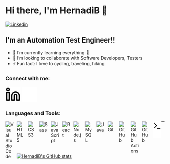 # Hi there, I'm HernadiB 👋 

[![Linkedin](https://img.shields.io/website?label=Linkedin&style=for-the-badge&url=https%3A%2F%2FLinkedin.com)](https://www.linkedin.com/in/hern%C3%A1di-barnab%C3%A1s-3646a6238/)



## I'm an Automation Test Engineer!!

- 🌱 I’m currently learning everything 🤣
- 👯 I’m looking to collaborate with Software Developers, Testers
- ⚡ Fun fact: I love to cycling, traveling, hiking

### Connect with me:

[![website](./img/linkedin-light.svg)](https://www.linkedin.com/in/hern%C3%A1di-barnab%C3%A1s-3646a6238/#gh-light-mode-only)
[![website](./img/linkedin-dark.svg)](https://www.linkedin.com/in/hern%C3%A1di-barnab%C3%A1s-3646a6238/#gh-dark-mode-only)

### Languages and Tools:

[<img align="left" alt="Visual Studio Code" width="26px" src="https://cdn.jsdelivr.net/gh/devicons/devicon/icons/vscode/vscode-original.svg" style="padding-right:10px;" />][webdevplaylist]
[<img align="left" alt="HTML5" width="26px" src="https://cdn.jsdelivr.net/gh/devicons/devicon/icons/html5/html5-original.svg" style="padding-right:10px;" />][webdevplaylist]
[<img align="left" alt="CSS3" width="26px" src="https://cdn.jsdelivr.net/gh/devicons/devicon/icons/css3/css3-original.svg" style="padding-right:10px;" />][cssplaylist]
[<img align="left" alt="Sass" width="26px" src="https://cdn.jsdelivr.net/gh/devicons/devicon/icons/sass/sass-original.svg" style="padding-right:10px;" />][cssplaylist]
[<img align="left" alt="JavaScript" width="26px" src="https://cdn.jsdelivr.net/gh/devicons/devicon/icons/javascript/javascript-original.svg" style="padding-right:10px;" />][jsplaylist]
[<img align="left" alt="React" width="26px" src="https://cdn.jsdelivr.net/gh/devicons/devicon/icons/react/react-original.svg" style="padding-right:10px;" />][reactplaylist]
[<img align="left" alt="Node.js" width="26px" src="https://cdn.jsdelivr.net/gh/devicons/devicon/icons/nodejs/nodejs-original.svg" style="padding-right:10px;" />][webdevplaylist]
[<img align="left" alt="MySQL" width="26px" src="https://cdn.jsdelivr.net/gh/devicons/devicon/icons/mysql/mysql-original.svg" style="padding-right:10px;" />][webdevplaylist]
[<img align="left" alt="Java" width="26px" src="https://cdn.jsdelivr.net/npm/simple-icons@3.13.0/icons/java.svg" style="padding-right:10px;" />][jsplaylist]
[<img align="left" alt="Git" width="26px" src="https://cdn.jsdelivr.net/gh/devicons/devicon/icons/git/git-original.svg" style="padding-right:10px;" />][webdevplaylist]
[<img align="left" alt="GitHub" width="26px" src="https://user-images.githubusercontent.com/3369400/139447912-e0f43f33-6d9f-45f8-be46-2df5bbc91289.png" style="padding-right:10px;" />](https://www.youtube.com/playlist?list=PLkwxH9e_vrAJ0WbEsFA9W3I1W-g_BTsbt#gh-dark-mode-only)
<picture>
  <source media="(prefers-color-scheme: dark)" srcset="https://cdn.jsdelivr.net/npm/simple-icons@3.13.0/icons/githubactions.svg">
  <img align="left" alt="GitHub Actions" width="26px" src="https://cdn.jsdelivr.net/npm/simple-icons@3.13.0/icons/githubactions.svg#gh-light-mode-only" style="padding-right:10px;"/>
</picture>
<!--[<img align="left" alt="GitHub Actions" width="26px" src="https://cdn.jsdelivr.net/npm/simple-icons@3.13.0/icons/githubactions.svg#gh-light-mode-only" style="padding-right:10px;"/>]-->

[<img align="left" alt="GitHub" width="26px" src="https://user-images.githubusercontent.com/3369400/139448065-39a229ba-4b06-434b-bc67-616e2ed80c8f.png" style="padding-right:10px;" />](https://www.youtube.com/playlist?list=PLkwxH9e_vrAJ0WbEsFA9W3I1W-g_BTsbt#gh-light-mode-only)

[<img align="left" alt="Terminal" width="26px" src="./img/terminal-light.svg" />](https://www.youtube.com/playlist?list=PLkwxH9e_vrAJ0WbEsFA9W3I1W-g_BTsbt#gh-light-mode-only)

[<img align="left" alt="Terminal" width="26px" src="./img/terminal-dark.svg" />](https://www.youtube.com/playlist?list=PLkwxH9e_vrAJ0WbEsFA9W3I1W-g_BTsbt#gh-dark-mode-only)

<!-- <img align="left" alt="codeSTACKr's GitHub Stats" src="https://github-readme-stats.vercel.app/api?username=HernadiB&show_icons=true&hide_border=false&title_color=ff652f&icon_color=FFE400&bg_color=09131B&text_color=ffffff&border_color=0c1a25" /> -->

---
[![HernadiB's GitHub stats](https://github-readme-stats.vercel.app/api?username=HernadiB)](https://github.com/HernadiB/github-readme-stats)

[website]: https://www.linkedin.com/in/hern%C3%A1di-barnab%C3%A1s-3646a6238/
[webdevplaylist]: https://www.youtube.com/playlist?list=PLkwxH9e_vrAJ0WbEsFA9W3I1W-g_BTsbt
[jsplaylist]: https://www.youtube.com/playlist?list=PLkwxH9e_vrALRJKu7wfXby3MKeflhTu6B
[cssplaylist]: https://www.youtube.com/playlist?list=PLkwxH9e_vrALSdvZuEh6gqQdmDoDIoqz4
[reactplaylist]: https://www.youtube.com/playlist?list=PLkwxH9e_vrAK4TdffpxKY3QGyHCpxFcQ0

